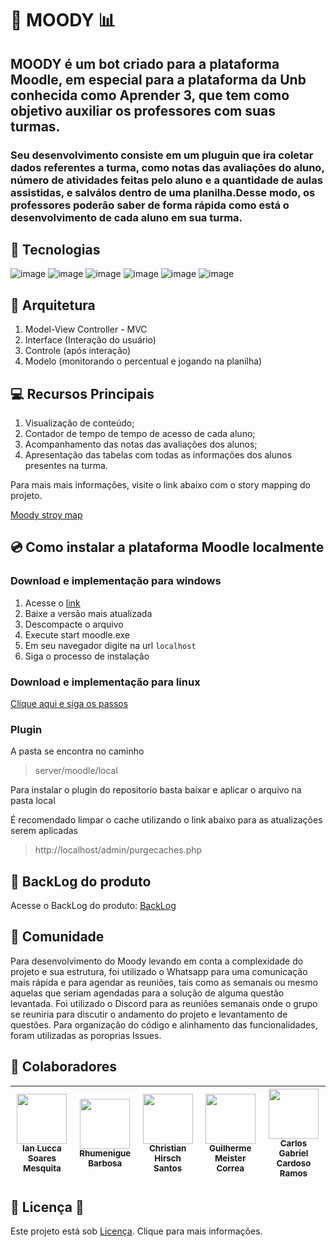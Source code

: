 # 🤖 MOODY :bar_chart:

## MOODY é um bot criado para a plataforma Moodle, em especial para a plataforma da Unb conhecida como Aprender 3, que tem como objetivo auxiliar os professores com suas turmas. 

### Seu desenvolvimento consiste em um pluguin que ira coletar dados referentes a turma, como notas das avaliações do aluno, número de atividades feitas pelo aluno e a quantidade de aulas assistidas, e salválos dentro de uma planilha.Desse modo, os professores poderão saber de forma rápida como está o desenvolvimento de cada aluno em sua turma.

## 🔨 Tecnologias
![image](https://github.com/fga-eps-mds/2023.1-Moody/assets/116928666/50a29fb1-9995-4a18-9843-ace04c3bec25)
![image](https://github.com/fga-eps-mds/2023.1-Moody/assets/116928666/ab113025-43e8-4a26-b58e-4a90716e2415)
![image](https://github.com/fga-eps-mds/2023.1-Moody/assets/116928666/8ca1a16e-5b00-4240-a317-da02d10f00d9)
![image](https://github.com/fga-eps-mds/2023.1-Moody/assets/116928666/b7c37dfa-d841-440b-b2a1-3de9bc8449da)
![image](https://github.com/fga-eps-mds/2023.1-Moody/assets/116928666/64e6204b-e321-4983-b3bf-f40c95f2066c)
![image](https://github.com/fga-eps-mds/2023.1-Moody/assets/116928666/0ee144ef-ca58-4379-981e-99c51aca8600)


## 📐 Arquitetura

1. Model-View Controller - MVC
2. Interface (Interação do usuário)
3. Controle (após interação)
4. Modelo (monitorando o percentual e jogando na planilha)


## 💻 Recursos Principais
1. Visualização de conteúdo;
2. Contador de tempo de tempo de acesso de cada aluno;
3. Acompanhamento das notas das avaliações dos alunos;
4. Apresentação das tabelas com todas as informações dos alunos presentes na turma.
 
 Para mais mais informações, visite o link abaixo com o story mapping do projeto.
 
 [Moody stroy map](https://miro.com/app/embed/uXjVMNtnk8I=/?pres=1&frameId=3458764553071848287&embedId=860220317588)
 

## 💿 Como instalar a plataforma Moodle localmente

### Download e implementação para windows
1. Acesse o [link](https://download.moodle.org/windows/)
2. Baixe a versão mais atualizada
3. Descompacte o arquivo
4. Execute start moodle.exe
5. Em seu navegador digite na url `localhost`
6. Siga o processo de instalação

### Download e implementação para linux
[Clique aqui e siga os passos](https://github.com/fga-eps-mds/2023.1-Moody/blob/main/ensino/Download%20do%20moodle%20no%20ubuntu)

### Plugin
A pasta se encontra no caminho 
> server/moodle/local

Para instalar o plugin do repositorio basta baixar e aplicar o arquivo na pasta local

É recomendado limpar o cache utilizando o link abaixo para as atualizações serem aplicadas
> http://localhost/admin/purgecaches.php

## 📘 BackLog do produto
Acesse o BackLog do produto: [BackLog](https://miro.com/app/embed/uXjVMNtnk8I=/?pres=1&frameId=3458764553071848287&embedId=860220317588)

## 🫶 Comunidade
Para desenvolvimento do Moody levando em conta a complexidade do projeto e sua estrutura, foi utilizado o Whatsapp para uma comunicação mais rápida e para agendar as reuniões, tais como as semanais ou mesmo aquelas que seriam agendadas para a solução de alguma questão levantada. Foi utilizado o Discord para as reuniões semanais onde o grupo se reuniria para discutir o andamento do projeto e levantamento de questões. Para organização do código e alinhamento das funcionalidades, foram utilizadas as poroprias Issues.

## 🤝 Colaboradores

| [<img src="https://github.com/IanLucca12.png" width=80><br><sub>Ian Lucca Soares Mesquita</sub>](https://github.com/IanLucca12) |  [<img src="https://github.com/rhumenigue.png" width=80><br><sub>Rhumenigue Barbosa</sub>](https://github.com/rhumenigue) |  [<img src="https://github.com/crstyhs.png" width=80><br><sub>Christian Hirsch Santos</sub>](https://github.com/crstyhs) |[<img src="https://github.com/gmeister18.png" width=80><br><sub>Guilherme Meister Correa </sub>](https://github.com/gmeister18) |  [<img src="https://github.com/TheCarlosRamos.png" width=80><br><sub>Carlos Gabriel Cardoso Ramos</sub>](https://github.com/TheCarlosRamos) |  
| :---: | :---: | :---: |  :---: | :---: |

## 🔎 Licença 👀

Este projeto está sob [Licença](https://github.com/fga-eps-mds/2023.1-Moody/blob/main/LICENSE). Clique para mais informações.
